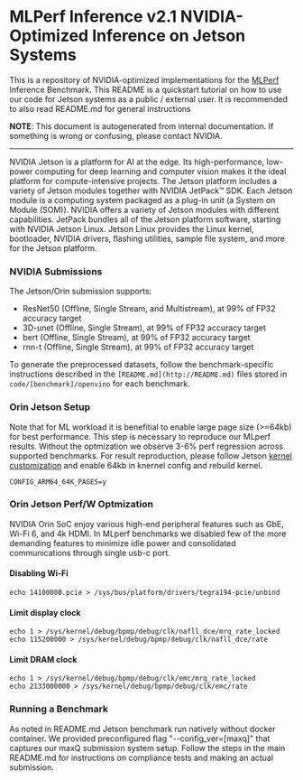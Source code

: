 # MLPerf Inference v2.1 NVIDIA-Optimized Inference on Jetson Systems
This is a repository of NVIDIA-optimized implementations for the [MLPerf](https://mlcommons.org/en/) Inference Benchmark.
This README is a quickstart tutorial on how to use our code for Jetson systems as a public / external user.
It is recommended to also read README.md for general instructions

**NOTE**: This document is autogenerated from internal documentation. If something is wrong or confusing, please contact NVIDIA.

---

NVIDIA Jetson is a platform for AI at the edge. Its high-performance, low-power computing for deep learning and computer vision makes it the ideal platform for compute-intensive projects. The Jetson platform includes a variety of Jetson modules together with NVIDIA JetPack™ SDK.
Each Jetson module is a computing system packaged as a plug-in unit (a System on Module (SOM)). NVIDIA offers a variety of Jetson modules with different capabilities.
JetPack bundles all of the Jetson platform software, starting with NVIDIA Jetson Linux. Jetson Linux provides the Linux kernel, bootloader, NVIDIA drivers, flashing utilities, sample file system, and more for the Jetson platform.

### NVIDIA Submissions

The Jetson/Orin submission supports:

- ResNet50 (Offline, Single Stream, and Multistream), at 99% of FP32 accuracy target
- 3D-unet (Offline, Single Stream), at 99% of FP32 accuracy target
- bert (Offline, Single Stream), at 99% of FP32 accuracy target
- rnn-t (Offline, Single Stream), at 99% of FP32 accuracy target

To generate the preprocessed datasets, follow the benchmark-specific instructions described in the `[README.md](http://README.md)` files stored in `code/[benchmark]/openvino` for each benchmark.

### Orin Jetson Setup

Note that for ML workload it is benefitial to enable large page size (>=64kb) for best performance. This step is necessary to reproduce our MLperf results. Without the optmization we observe 3-6% perf regression across supported benchmarks. For result reproduction, please follow Jetson [kernel customization](https://docs.nvidia.com/jetson/archives/r34.1/DeveloperGuide/text/SD/Kernel/KernelCustomization.html#building-the-kernel) and enable 64kb in knernel config and rebuild kernel.

```
CONFIG_ARM64_64K_PAGES=y
```

### Orin Jetson Perf/W Optmization

NVIDIA Orin SoC enjoy various high-end peripheral features such as GbE, Wi-Fi 6, and 4k HDMI. In MLperf benchmarks we disabled few of the more demanding features to minimize idle power and consolidated communications through single usb-c port.

#### Disabling Wi-Fi
```
echo 14100000.pcie > /sys/bus/platform/drivers/tegra194-pcie/unbind
```
#### Limit display clock
```
echo 1 > /sys/kernel/debug/bpmp/debug/clk/nafll_dce/mrq_rate_locked
echo 115200000 > /sys/kernel/debug/bpmp/debug/clk/nafll_dce/rate
```
#### Limit DRAM clock
```
echo 1 > /sys/kernel/debug/bpmp/debug/clk/emc/mrq_rate_locked
echo 2133000000 > /sys/kernel/debug/bpmp/debug/clk/emc/rate
```


### Running a Benchmark

As noted in README.md Jetson benchmark run natively without docker container. We provided preconfigured flag "--config_ver=[maxq]" that captures our maxQ submission system setup. Follow the steps in the main README.md for instructions on compliance tests and making an actual submission.

